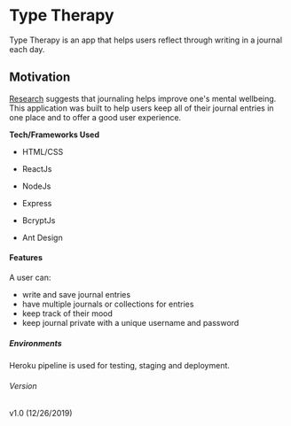 # Type Therapy

Type Therapy is an app that helps users reflect through writing in a journal each day.

## Motivation

[Research](https://www.urmc.rochester.edu/encyclopedia/content.aspx?ContentID=4552&ContentTypeID=1) suggests that journaling helps improve one's mental wellbeing. This application was built to help users keep all of their journal entries in one place and to offer a good user experience.

  

**Tech/Frameworks Used**

- HTML/CSS

- ReactJs

- NodeJs

- Express

- BcryptJs

- Ant Design

  

#### Features
A user can: 

- write and save journal entries 
- have multiple journals or collections for entries
- keep track of their mood 
- keep journal private with a unique username and password
##### Environments
Heroku pipeline is used for testing, staging and deployment. 

###### Version 
v1.0 (12/26/2019)

